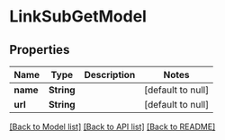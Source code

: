 # LinkSubGetModel
## Properties

| Name | Type | Description | Notes |
|------------ | ------------- | ------------- | -------------|
| **name** | **String** |  | [default to null] |
| **url** | **String** |  | [default to null] |

[[Back to Model list]](../README.md#documentation-for-models) [[Back to API list]](../README.md#documentation-for-api-endpoints) [[Back to README]](../README.md)

